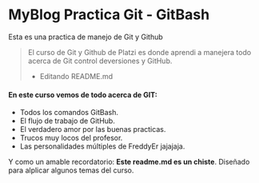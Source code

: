 # MyBlog Practica Git - GitBash
Esta es una practica de manejo de Git y Github

> El curso de Git y Github de Platzi es donde aprendi a manejera todo acerca de Git control deversiones y GitHub.
> - Editando README.md

#### En este curso vemos de todo acerca de GIT:

- Todos los comandos GitBash.
- El flujo de trabajo de GitHub.
- El verdadero amor por las buenas practicas.
- Trucos muy locos del profesor.
- Las personalidades múltiples de FreddyEr jajajaja.

Y como un amable recordatorio: **Este readme.md es un chiste**. Diseñado para alplicar algunos temas del curso.
